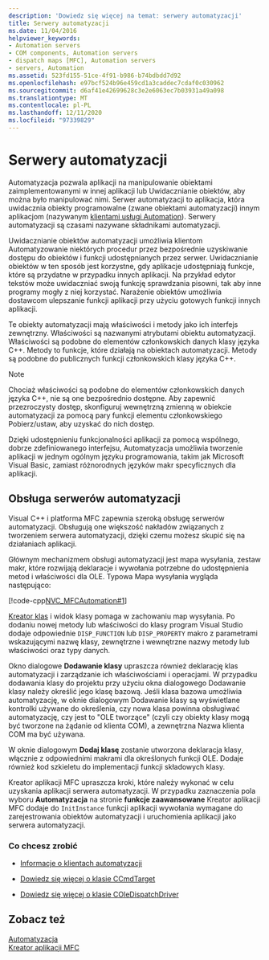 ```yaml
---
description: 'Dowiedz się więcej na temat: serwery automatyzacji'
title: Serwery automatyzacji
ms.date: 11/04/2016
helpviewer_keywords:
- Automation servers
- COM components, Automation servers
- dispatch maps [MFC], Automation servers
- servers, Automation
ms.assetid: 523fd155-51ce-4f91-b986-b74bdbdd7d92
ms.openlocfilehash: e97bcf524b96e459cd1a3caddec7cdaf0c030962
ms.sourcegitcommit: d6af41e42699628c3e2e6063ec7b03931a49a098
ms.translationtype: MT
ms.contentlocale: pl-PL
ms.lasthandoff: 12/11/2020
ms.locfileid: "97339829"
---
```

# <a name="automation-servers"></a>Serwery automatyzacji

Automatyzacja pozwala aplikacji na manipulowanie obiektami zaimplementowanymi w innej aplikacji lub Uwidacznianie obiektów, aby można było manipulować nimi. Serwer automatyzacji to aplikacja, która uwidacznia obiekty programowalne (zwane obiektami automatyzacji) innym aplikacjom (nazywanym [klientami usługi Automation](automation-clients.md)). Serwery automatyzacji są czasami nazywane składnikami automatyzacji.

Uwidacznianie obiektów automatyzacji umożliwia klientom Automatyzowanie niektórych procedur przez bezpośrednie uzyskiwanie dostępu do obiektów i funkcji udostępnianych przez serwer. Uwidacznianie obiektów w ten sposób jest korzystne, gdy aplikacje udostępniają funkcje, które są przydatne w przypadku innych aplikacji. Na przykład edytor tekstów może uwidaczniać swoją funkcję sprawdzania pisowni, tak aby inne programy mogły z niej korzystać. Narażenie obiektów umożliwia dostawcom ulepszanie funkcji aplikacji przy użyciu gotowych funkcji innych aplikacji.

Te obiekty automatyzacji mają właściwości i metody jako ich interfejs zewnętrzny. Właściwości są nazwanymi atrybutami obiektu automatyzacji. Właściwości są podobne do elementów członkowskich danych klasy języka C++. Metody to funkcje, które działają na obiektach automatyzacji. Metody są podobne do publicznych funkcji członkowskich klasy języka C++.

> [!NOTE]
> Chociaż właściwości są podobne do elementów członkowskich danych języka C++, nie są one bezpośrednio dostępne. Aby zapewnić przezroczysty dostęp, skonfiguruj wewnętrzną zmienną w obiekcie automatyzacji za pomocą pary funkcji elementu członkowskiego Pobierz/ustaw, aby uzyskać do nich dostęp.

Dzięki udostępnieniu funkcjonalności aplikacji za pomocą wspólnego, dobrze zdefiniowanego interfejsu, Automatyzacja umożliwia tworzenie aplikacji w jednym ogólnym języku programowania, takim jak Microsoft Visual Basic, zamiast różnorodnych języków makr specyficznych dla aplikacji.

## <a name="support-for-automation-servers"></a><a name="_core_support_for_automation_servers"></a> Obsługa serwerów automatyzacji

Visual C++ i platforma MFC zapewnia szeroką obsługę serwerów automatyzacji. Obsługują one większość nakładów związanych z tworzeniem serwera automatyzacji, dzięki czemu możesz skupić się na działaniach aplikacji.

Głównym mechanizmem obsługi automatyzacji jest mapa wysyłania, zestaw makr, które rozwijają deklaracje i wywołania potrzebne do udostępnienia metod i właściwości dla OLE. Typowa Mapa wysyłania wygląda następująco:

[!code-cpp[NVC_MFCAutomation#1](codesnippet/cpp/automation-servers_1.cpp)]

[Kreator klas](reference/mfc-class-wizard.md) i widok klasy pomaga w zachowaniu map wysyłania. Po dodaniu nowej metody lub właściwości do klasy program Visual Studio dodaje odpowiednie `DISP_FUNCTION` lub `DISP_PROPERTY` makro z parametrami wskazującymi nazwę klasy, zewnętrzne i wewnętrzne nazwy metody lub właściwości oraz typy danych.

Okno dialogowe **Dodawanie klasy** upraszcza również deklarację klas automatyzacji i zarządzanie ich właściwościami i operacjami. W przypadku dodawania klasy do projektu przy użyciu okna dialogowego Dodawanie klasy należy określić jego klasę bazową. Jeśli klasa bazowa umożliwia automatyzację, w oknie dialogowym Dodawanie klasy są wyświetlane kontrolki używane do określenia, czy nowa klasa powinna obsługiwać automatyzację, czy jest to "OLE tworzące" (czyli czy obiekty klasy mogą być tworzone na żądanie od klienta COM), a zewnętrzna Nazwa klienta COM ma być używana.

W oknie dialogowym **Dodaj klasę** zostanie utworzona deklaracja klasy, włącznie z odpowiednimi makrami dla określonych funkcji OLE. Dodaje również kod szkieletu do implementacji funkcji składowych klasy.

Kreator aplikacji MFC upraszcza kroki, które należy wykonać w celu uzyskania aplikacji serwera automatyzacji. W przypadku zaznaczenia pola wyboru **Automatyzacja** na stronie **funkcje zaawansowane** Kreator aplikacji MFC dodaje do `InitInstance` funkcji aplikacji wywołania wymagane do zarejestrowania obiektów automatyzacji i uruchomienia aplikacji jako serwera automatyzacji.

### <a name="what-do-you-want-to-do"></a>Co chcesz zrobić

- [Informacje o klientach automatyzacji](automation-clients.md)

- [Dowiedz się więcej o klasie CCmdTarget](reference/ccmdtarget-class.md)

- [Dowiedz się więcej o klasie COleDispatchDriver](reference/coledispatchdriver-class.md)

## <a name="see-also"></a>Zobacz też

[Automatyzacja](automation.md)<br/>
[Kreator aplikacji MFC](reference/mfc-application-wizard.md)
